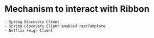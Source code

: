 # Mechanism to interact with Ribbon
    - Spring Discovery Client
    - Spring Discovery Client enabled restTemplate
    - Netflix Feign Client
    
    
